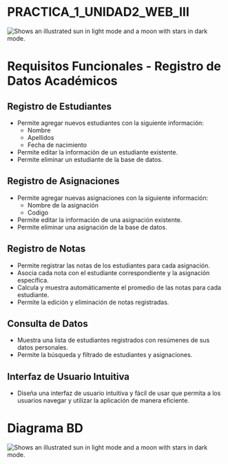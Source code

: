 # PRACTICA_1_UNIDAD2_WEB_III

<picture>
  <source media="(prefers-color-scheme: light)" srcset="https://user-images.githubusercontent.com/25423296/163456779-a8556205-d0a5-45e2-ac17-42d089e3c3f8.png">
  <img alt="Shows an illustrated sun in light mode and a moon with stars in dark mode." src="https://user-images.githubusercontent.com/25423296/163456779-a8556205-d0a5-45e2-ac17-42d089e3c3f8.png">
</picture>

# Requisitos Funcionales - Registro de Datos Académicos
## Registro de Estudiantes

 

- Permite agregar nuevos estudiantes con la siguiente información:
  - Nombre
  - Apellidos
  - Fecha de nacimiento
- Permite editar la información de un estudiante existente.
- Permite eliminar un estudiante de la base de datos.

## Registro de Asignaciones
- Permite agregar nuevas asignaciones con la siguiente información:
  - Nombre de la asignación
  - Codigo
- Permite editar la información de una asignación existente.
- Permite eliminar una asignación de la base de datos.

 

## Registro de Notas
- Permite registrar las notas de los estudiantes para cada asignación.
- Asocia cada nota con el estudiante correspondiente y la asignación específica.
- Calcula y muestra automáticamente el promedio de las notas para cada estudiante.
- Permite la edición y eliminación de notas registradas.

 

## Consulta de Datos
- Muestra una lista de estudiantes registrados con resúmenes de sus datos personales.
- Permite la búsqueda y filtrado de estudiantes y asignaciones.

 

## Interfaz de Usuario Intuitiva
- Diseña una interfaz de usuario intuitiva y fácil de usar que permita a los usuarios navegar y utilizar la aplicación de manera eficiente.
<h1>  Diagrama BD </h1>
<picture>
  <source media="(prefers-color-scheme: light)" srcset="https://github.com/jeromejimenez123/PRACTICA_1_UNIDAD2_WEB_III/assets/120347318/d9a96226-822f-44ad-833d-61027282564e">
  <img alt="Shows an illustrated sun in light mode and a moon with stars in dark mode." src="https://github.com/jeromejimenez123/PRACTICA_1_UNIDAD2_WEB_III/assets/120347318/d9a96226-822f-44ad-833d-61027282564e">
</picture>
